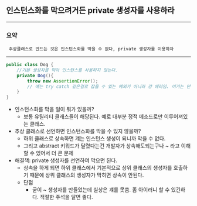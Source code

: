 ## 인스턴스화를 막으려거든 private 생성자를 사용하라

---

### 요약
` 추상클래스로 만드는 것은 인스턴스화를 막을 수 없다, private 생성자를 이용하자`

---

```java
public class Dog {
    //기본 생성자를 막아 인스턴스를 사용하지 않는다.
    private Dog(){
        throw new AssertionError();
        // 얘는 try catch 같은걸로 잡을 수 있는 예외가 아니라 걍 에러임. 이거는 만나면 안된다.
    }    
}
```
- 인스턴스화를 막을 일이 뭐가 있을까?
    - 보통 유틸리티 클래스들이 해당된다. 예로 대부분 정적 메소드로만 이루어져있는 클래스.
- 추상 클래스로 선언하면 인스턴스화를 막을 수 있지 않을까?
    - 하위 클래스로 상속하면 걔는 인스턴스 생성이 되니까 막을 수 없다.
    - 그리고 abstract 키워드가 달렸다는건 개발자가 상속해도되는구나 ~ 라고 이해할 수 있어서 더 큰 문제
- 해결책: private 생성자를 선언하여 막으면 된다.
    - 상속을 하게 되면 하위 클래스에서 기본적으로 상위 클래스의 생성자를 호출하기 때문에 상위 클래스의 생성자가 막히면 상속이 안된다.
    - 단점
        - 굳이 ~ 생성자를 만들었는데 실상은 걔를 못씀. 좀 아이러니 할 수 있긴하다. 적절한 주석을 달면 좋다.

